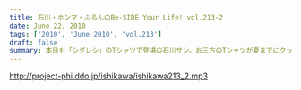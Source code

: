 ```yaml
---
title: 石川・ホンマ・ぶるんのBe-SIDE Your Life! vol.213-2
date: June 22, 2010
tags: ['2010', 'June 2010', 'vol.213']
draft: false
summary: 本日も「シグレシ」のTシャツで登場の石川サン。お三方のTシャツが夏までにクッタクッタッになるのではないかと心配です。NAMAE
---
```


http://project-phi.ddo.jp/ishikawa/ishikawa213_2.mp3